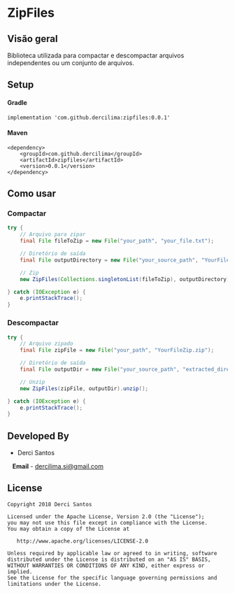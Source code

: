 # ZipFiles

## Visão geral
Biblioteca utilizada para compactar e descompactar arquivos independentes ou um conjunto de arquivos.

## Setup

#### Gradle

`implementation 'com.github.dercilima:zipfiles:0.0.1'`

#### Maven

```
<dependency>
    <groupId>com.github.dercilima</groupId>
    <artifactId>zipfiles</artifactId>
    <version>0.0.1</version>
</dependency>
```

## Como usar

### Compactar

```java
try {
    // Arquivo para zipar
    final File fileToZip = new File("your_path", "your_file.txt");

    // Diretório de saída
    final File outputDirectory = new File("your_source_path", "YourFileZip.zip");

    // Zip
    new ZipFiles(Collections.singletonList(fileToZip), outputDirectory).zip();

} catch (IOException e) {
    e.printStackTrace();
}
```

### Descompactar

```java
try {
    // Arquivo zipado
    final File zipFile = new File("your_path", "YourFileZip.zip");

    // Diretório de saída
    final File outputDir = new File("your_source_path", "extracted_directory");

    // Unzip
    new ZipFiles(zipFile, outputDir).unzip();

} catch (IOException e) {
    e.printStackTrace();
}
```

## Developed By

* Derci Santos
 
&nbsp;&nbsp;&nbsp;**Email** - dercilima.si@gmail.com

## License

```
Copyright 2018 Derci Santos

Licensed under the Apache License, Version 2.0 (the "License");
you may not use this file except in compliance with the License.
You may obtain a copy of the License at

   http://www.apache.org/licenses/LICENSE-2.0

Unless required by applicable law or agreed to in writing, software
distributed under the License is distributed on an "AS IS" BASIS,
WITHOUT WARRANTIES OR CONDITIONS OF ANY KIND, either express or implied.
See the License for the specific language governing permissions and
limitations under the License.
```
